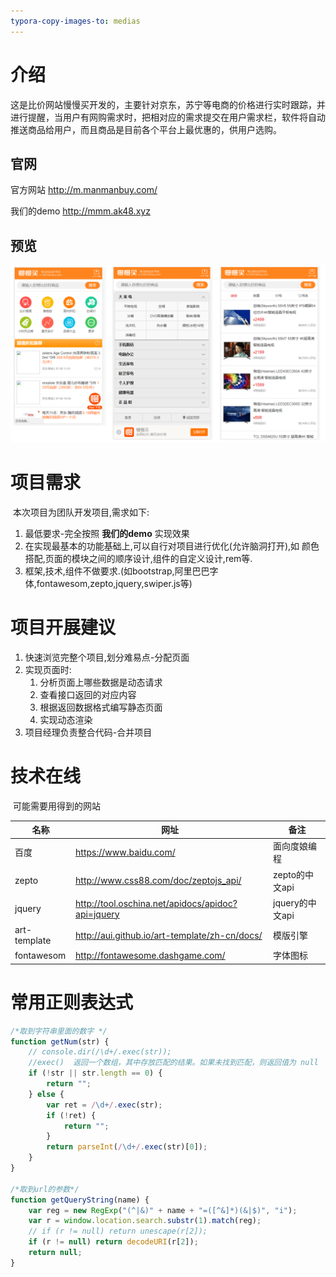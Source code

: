 ```yaml
---
typora-copy-images-to: medias
---
```




# 介绍

​	这是比价网站慢慢买开发的，主要针对京东，苏宁等电商的价格进行实时跟踪，并进行提醒，当用户有网购需求时，把相对应的需求提交在用户需求栏，软件将自动推送商品给用户，而且商品是目前各个平台上最优惠的，供用户选购。 

## 官网

官方网站 http://m.manmanbuy.com/

我们的demo http://mmm.ak48.xyz

## 预览

![1530846366401](medias/1530846366401.png)



# 项目需求

​	本次项目为团队开发项目,需求如下:

1. 最低要求-完全按照 **我们的demo** 实现效果
2. 在实现最基本的功能基础上,可以自行对项目进行优化(允许脑洞打开),如 颜色搭配,页面的模块之间的顺序设计,组件的自定义设计,rem等.
3. 框架,技术,组件不做要求.(如bootstrap,阿里巴巴字体,fontawesom,zepto,jquery,swiper.js等)



# 项目开展建议

1. 快速浏览完整个项目,划分难易点-分配页面
2. 实现页面时:
   1. 分析页面上哪些数据是动态请求
   2. 查看接口返回的对应内容
   3. 根据返回数据格式编写静态页面
   4. 实现动态渲染
3. 项目经理负责整合代码-合并项目



# 技术在线

​	可能需要用得到的网站

| 名称         | 网址                                              | 备注            |
| ------------ | ------------------------------------------------- | --------------- |
| 百度         | https://www.baidu.com/                            | 面向度娘编程    |
| zepto        | http://www.css88.com/doc/zeptojs_api/             | zepto的中文api  |
| jquery       | http://tool.oschina.net/apidocs/apidoc?api=jquery | jquery的中文api |
| art-template | http://aui.github.io/art-template/zh-cn/docs/     | 模版引擎        |
| fontawesom   | http://fontawesome.dashgame.com/                  | 字体图标        |



# 常用正则表达式

```javascript
/*取到字符串里面的数字 */
function getNum(str) {
    // console.dir(/\d+/.exec(str));
    //exec()  返回一个数组，其中存放匹配的结果。如果未找到匹配，则返回值为 null
    if (!str || str.length == 0) {
        return "";
    } else {
        var ret = /\d+/.exec(str);
        if (!ret) {
            return "";
        }
        return parseInt(/\d+/.exec(str)[0]);
    }
}

/*取到url的参数*/
function getQueryString(name) {
    var reg = new RegExp("(^|&)" + name + "=([^&]*)(&|$)", "i");
    var r = window.location.search.substr(1).match(reg);
    // if (r != null) return unescape(r[2]);
    if (r != null) return decodeURI(r[2]);
    return null;
}
```

